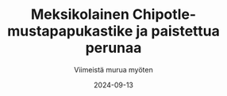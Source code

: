 ---
title: "Meksikolainen Chipotle-mustapapukastike ja paistettua perunaa"
image: "https://vegaanibotti.lauravuo.me/2024/09/2024-09-13_small.png"
date: 2024-09-13
receipt_url: "https://viimeistamuruamyoten.com/meksikolainen-chipotle-mustapapukastike-ja-paistettua-perunaa/"
author: "Viimeistä murua myöten"
---